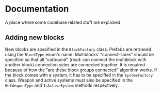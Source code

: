 # Documentation

A place where some codebase related stuff are explained.

## Adding new blocks

New blocks are specified in the `BlockFactory` class.
Prefabs are retrieved using the `BlockType` enum's name.
Multiblocks' "connect-sides" should be specified so that all "outbound" (read: can connect the multiblock
with another block) connection sides are connected together.
It is required because of how the "are these block groups connected" algorithm works.
If the block comes with a system, it has to be specified in the `SystemFactory` class.
Weapon and active systems must also be specified in the `GetWeaponType` and `IsActiveSystem` methods respectively.
